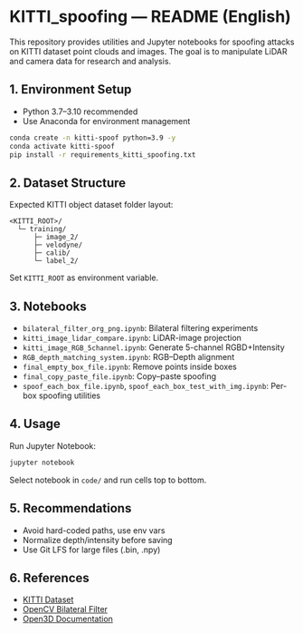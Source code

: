 # KITTI_spoofing — README (English)

This repository provides utilities and Jupyter notebooks for spoofing attacks on KITTI dataset point clouds and images. The goal is to manipulate LiDAR and camera data for research and analysis.

## 1. Environment Setup
- Python 3.7–3.10 recommended
- Use Anaconda for environment management
```bash
conda create -n kitti-spoof python=3.9 -y
conda activate kitti-spoof
pip install -r requirements_kitti_spoofing.txt
```

## 2. Dataset Structure
Expected KITTI object dataset folder layout:
```
<KITTI_ROOT>/
  └─ training/
      ├─ image_2/
      ├─ velodyne/
      ├─ calib/
      └─ label_2/
```
Set `KITTI_ROOT` as environment variable.

## 3. Notebooks
- `bilateral_filter_org_png.ipynb`: Bilateral filtering experiments
- `kitti_image_lidar_compare.ipynb`: LiDAR-image projection
- `kitti_image_RGB_5channel.ipynb`: Generate 5-channel RGBD+Intensity
- `RGB_depth_matching_system.ipynb`: RGB–Depth alignment
- `final_empty_box_file.ipynb`: Remove points inside boxes
- `final_copy_paste_file.ipynb`: Copy–paste spoofing
- `spoof_each_box_file.ipynb`, `spoof_each_box_test_with_img.ipynb`: Per-box spoofing utilities

## 4. Usage
Run Jupyter Notebook:
```bash
jupyter notebook
```
Select notebook in `code/` and run cells top to bottom.

## 5. Recommendations
- Avoid hard-coded paths, use env vars
- Normalize depth/intensity before saving
- Use Git LFS for large files (.bin, .npy)

## 6. References
- [KITTI Dataset](https://www.cvlibs.net/datasets/kitti/)
- [OpenCV Bilateral Filter](https://docs.opencv.org/4.x/d4/d86/group__imgproc__filter.html)
- [Open3D Documentation](https://www.open3d.org/docs/release/)
